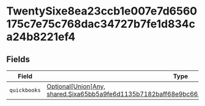# TwentySixe8ea23ccb1e007e7d6560175c7e75c768dac34727b7fe1d834ca24b8221ef4


## Fields

| Field                                                                                                                                                                                                           | Type                                                                                                                                                                                                            | Required                                                                                                                                                                                                        | Description                                                                                                                                                                                                     |
| --------------------------------------------------------------------------------------------------------------------------------------------------------------------------------------------------------------- | --------------------------------------------------------------------------------------------------------------------------------------------------------------------------------------------------------------- | --------------------------------------------------------------------------------------------------------------------------------------------------------------------------------------------------------------- | --------------------------------------------------------------------------------------------------------------------------------------------------------------------------------------------------------------- |
| `quickbooks`                                                                                                                                                                                                    | [Optional[Union[Any, shared.Sixa65bb5a9fe6d1135b7182baff68e9bc6612ee2c1ab942926fe2804c58663cf4]]](undefined/models/shared/twentysixe8ea23ccb1e007e7d6560175c7e75c768dac34727b7fe1d834ca24b8221ef4quickbooks.md) | :heavy_minus_sign:                                                                                                                                                                                              | N/A                                                                                                                                                                                                             |